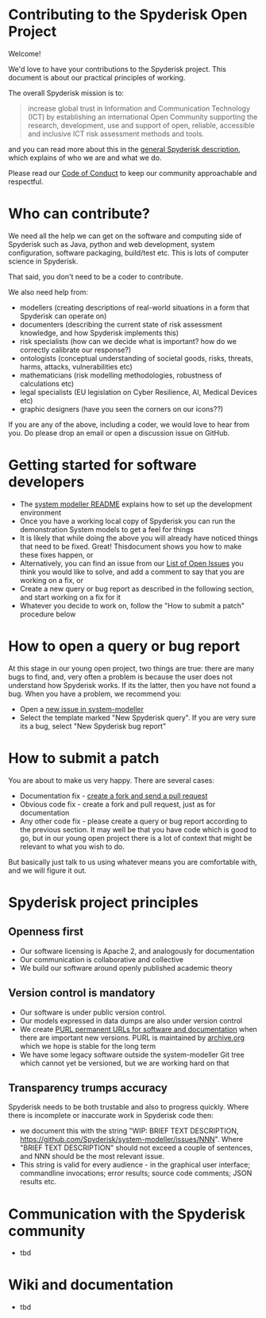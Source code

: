 # Contributing to the Spyderisk Open Project

Welcome!

We'd love to have your contributions to the Spyderisk project. This document is about our practical principles of working. 

The overall Spyderisk mission is to:

> increase global trust in Information and Communication Technology (ICT) by establishing an international Open Community supporting the research, development, use and support of open, reliable, accessible and inclusive ICT risk assessment methods and tools.

and you can read more about this in the [general Spyderisk description](https://github.com/Spyderisk/), which explains
of who we are and what we do.

Please read our [Code of Conduct](../CODE-OF-CONDUCT.md) to keep our community approachable and
respectful.

# Who can contribute?

We need all the help we can get on the software and computing side
of Spyderisk such as Java, python and web development, system configuration,
software packaging, build/test etc. This is lots of computer science in Spyderisk.

That said, you don't need to be a coder to contribute.

We also need help from:

* modellers (creating descriptions of real-world situations in a form that Spyderisk can operate on)
* documenters (describing the current state of risk assessment knowledge, and how Spyderisk implements this)
* risk specialists (how can we decide what is important? how do we correctly calibrate our response?)
* ontologists (conceptual understanding of societal goods, risks, threats, harms, attacks, vulnerabilities etc)
* mathematicians (risk modelling methodologies, robustness of calculations etc)
* legal specialists (EU legislation on Cyber Resilience, AI, Medical Devices etc)
* graphic designers (have you seen the corners on our icons??)

If you are any of the above, including a coder, we would love to hear from you. Do please drop an email or open a discussion issue on GitHub.

# Getting started for software developers

* The [system modeller README](../README.md) explains how to set up the development environment
* Once you have a working local copy of Spyderisk you can run the demonstration System models to get a feel for things
* It is likely that while doing the above you will already have noticed things that need to be fixed. Great! Thisdocument shows you how to make these fixes happen, or
* Alternatively, you can find an issue from our [List of Open Issues](https://github.com/Spyderisk/system-modeller/issues) you think you would like to solve, and add a comment to say that you are working on a fix, or
* Create a new query or bug report as described in the following section, and start working on a fix for it
* Whatever you decide to work on, follow the "How to submit a patch" procedure below

# How to open a query or bug report

At this stage in our young open project, two things are true: there are many bugs to find, and, very often a problem is because the user does not understand how Spyderisk works. If its the latter, then you have not found a bug. When you have a problem, we recommend you:

* Open a [new issue in system-modeller](https://github.com/Spyderisk/system-modeller/issues/new)
* Select the template marked "New Spyderisk query". If you are very sure its a bug, select "New Spyderisk bug report"

# How to submit a patch

You are about to make us very happy. There are several cases:

* Documentation fix - [create a fork and send a pull request](https://docs.github.com/en/pull-requests/collaborating-with-pull-requests/proposing-changes-to-your-work-with-pull-requests/creating-a-pull-request-from-a-fork)
* Obvious code fix - create a fork and pull request, just as for documentation
* Any other code fix - please create a query or bug report according to the previous section. It may well be that you have code which is good to go, but in our young open project there is a lot of context that might be relevant to what you wish to do.

But basically just talk to us using whatever means you are comfortable with, and we will figure it out.

# Spyderisk project principles

## Openness first

* Our software licensing is Apache 2, and analogously for documentation
* Our communication is collaborative and collective
* We build our software around openly published academic theory

## Version control is mandatory

* Our software is under public version control.
* Our models expressed in data dumps are also under version control
* We create [PURL permanent URLs for software and documentation](https://purl.archive.org/domain/spyderisk) when there are important new versions. PURL is maintained by [archive.org](https://archive.org) which we hope is stable for the long term
* We have some legacy software outside the system-modeller Git tree which cannot yet be versioned, but we are working hard on that

## Transparency trumps accuracy

Spyderisk needs to be both trustable and also to progress quickly. Where there is incomplete or inaccurate work in Spyderisk code then:
* we document this with the string "WIP: BRIEF TEXT DESCRIPTION, https://github.com/Spyderisk/system-modeller/issues/NNN". Where "BRIEF TEXT DESCRIPTION" should not exceed a couple of sentences, and NNN should be the most relevant issue.
* This string is valid for every audience - in the graphical user interface; commandline invocations; error results; source code comments; JSON results etc.

# Communication with the Spyderisk community

* tbd

# Wiki and documentation

* tbd
